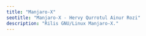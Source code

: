 ```yaml
---
title: "Manjaro-X"
seotitle: "Manjaro-X - Hervy Qurrotul Ainur Rozi"
description: "Rilis GNU/Linux Manjaro-X."
---
```

